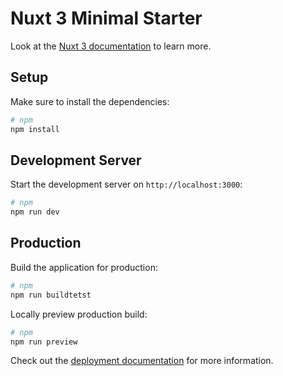 # Nuxt 3 Minimal Starter

Look at the [Nuxt 3 documentation](https://nuxt.com/docs/getting-started/introduction) to learn more.

## Setup

Make sure to install the dependencies:

```bash
# npm
npm install 
```

## Development Server

Start the development server on `http://localhost:3000`:

```bash
# npm
npm run dev
```

## Production

Build the application for production:

```bash
# npm
npm run buildtetst
```

Locally preview production build:

```bash
# npm
npm run preview
```

Check out the [deployment documentation](https://nuxt.com/docs/getting-started/deployment) for more information.
